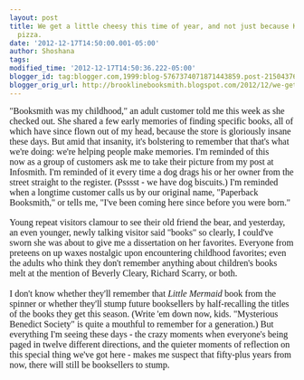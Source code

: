 ```yaml
---
layout: post
title: We get a little cheesy this time of year, and not just because Kate brought
  pizza.
date: '2012-12-17T14:50:00.001-05:00'
author: Shoshana
tags: 
modified_time: '2012-12-17T14:50:36.222-05:00'
blogger_id: tag:blogger.com,1999:blog-5767374071871443859.post-2150437698380856983
blogger_orig_url: http://brooklinebooksmith.blogspot.com/2012/12/we-get-little-cheesy-this-time-of-year.html
---
```


<span style="font-family: Georgia, serif; font-size: 12pt;">"Booksmith was my childhood," an adult customer&nbsp;told me this week as she checked out. She shared a few early memories of finding specific books, all of which have since flown out of my head, because the store is gloriously insane these days.&nbsp;But amid that insanity, it's bolstering to remember that that's what we're doing: we're helping people make memories. I'm reminded of this now&nbsp;as a group of customers ask me to take their picture from my post at Infosmith. I'm reminded of it every time&nbsp;a dog drags his or her owner from the street straight to the register. (Psssst -&nbsp;we have dog biscuits.) I'm reminded when a longtime customer calls us by our original name, "Paperback Booksmith," or tells me, "I've been coming here since before you were born."</span><br /><br /><span style="font-family: Georgia, serif; font-size: 12pt;">Young repeat visitors clamour to see their old friend the bear, and yesterday, an even younger, newly talking visitor said "books" so clearly, I could've sworn she was about to give me a dissertation on her favorites. Everyone from preteens on up waxes nostalgic upon encountering childhood favorites; even the adults who think they don't remember anything about children's books melt at the mention of Beverly Cleary, Richard Scarry, or both.<br /><br />I don't know whether they'll remember that <em>Little Mermaid</em> book from the spinner or whether they'll stump future booksellers by half-recalling the titles of the books they get this season. (Write 'em down now, kids. "Mysterious Benedict Society" is quite a mouthful to remember for a generation.) But everything I'm seeing these days - the crazy moments when everyone's being paged in twelve different directions, and the quieter moments of reflection on this special thing we've got here - makes me suspect that fifty-plus years from now, there will still be booksellers to stump.</span><br />